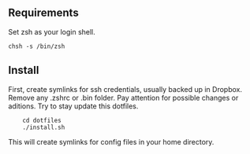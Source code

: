 Requirements
------------

Set zsh as your login shell.

    chsh -s /bin/zsh

Install
-------

First, create symlinks for ssh credentials, usually backed up in Dropbox. Remove any .zshrc or .bin folder. Pay attention for possible changes or aditions. Try to stay update this dotfiles.

```
    cd dotfiles
    ./install.sh
```

This will create symlinks for config files in your home directory. 
